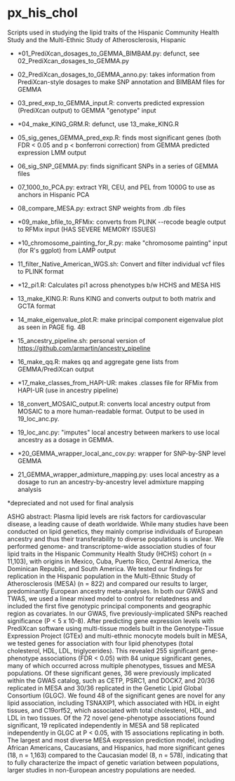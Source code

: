# px_his_chol
Scripts used in studying the lipid traits of the Hispanic Community Health Study and the Multi-Ethnic Study of Atherosclerosis, Hispanic

* *01_PrediXcan_dosages_to_GEMMA_BIMBAM.py: defunct, see 02_PrediXcan_dosages_to_GEMMA.py

* 02_PrediXcan_dosages_to_GEMMA_anno.py: takes information from PrediXcan-style dosages to make SNP annotation and BIMBAM files for GEMMA

* 03_pred_exp_to_GEMMA_input.R: converts predicted expression (PrediXcan output) to GEMMA "genotype" input

* *04_make_KING_GRM.R: defunct, use 13_make_KING.R

* 05_sig_genes_GEMMA_pred_exp.R: finds most significant genes (both FDR < 0.05 and p < bonferroni correction) from GEMMA predicted expression LMM output

* 06_sig_SNP_GEMMA.py: finds significant SNPs in a series of GEMMA files

* 07_1000_to_PCA.py: extract YRI, CEU, and PEL from 1000G to use as anchors in Hispanic PCA

* 08_compare_MESA.py: extract SNP weights from .db files

* *09_make_bfile_to_RFMix: converts from PLINK --recode beagle output to RFMix input (HAS SEVERE MEMORY ISSUES)

* *10_chromosome_painting_for_R.py: make "chromosome painting" input (for R's ggplot) from LAMP output

* 11_filter_Native_American_WGS.sh: Convert and filter individual vcf files to PLINK format

* *12_pi1.R: Calculates pi1 across phenotypes b/w HCHS and MESA HIS

* 13_make_KING.R: Runs KING and converts output to both matrix and GCTA format

* 14_make_eigenvalue_plot.R: make principal component eigenvalue plot as seen in PAGE fig. 4B

* 15_ancestry_pipeline.sh: personal version of https://github.com/armartin/ancestry_pipeline

* 16_make_qq.R: makes qq and aggregate gene lists from GEMMA/PrediXcan output

* *17_make_classes_from_HAPI-UR: makes .classes file for RFMix from HAPI-UR (use in ancestry pipeline)

* 18_convert_MOSAIC_output.R: converts local ancestry output from MOSAIC to a more human-readable format. Output to be used in 19_loc_anc.py.

* 19_loc_anc.py: "imputes" local ancestry between markers to use local ancestry as a dosage in GEMMA.

* *20_GEMMA_wrapper_local_anc_cov.py: wrapper for SNP-by-SNP level GEMMA

* 21_GEMMA_wrapper_admixture_mapping.py: uses local ancestry as a dosage to run an ancestry-by-ancestry level admixture mapping analysis

*depreciated and not used for final analysis

ASHG abstract: Plasma lipid levels are risk factors for cardiovascular disease, a leading cause of death worldwide. While many studies have been conducted on lipid genetics, they mainly comprise individuals of European ancestry and thus their transferability to diverse populations is unclear. We performed genome- and transcriptome-wide association studies of four lipid traits in the Hispanic Community Health Study (HCHS) cohort (n = 11,103), with origins in Mexico, Cuba, Puerto Rico, Central America, the Dominican Republic, and South America. We tested our findings for replication in the Hispanic population in the Multi-Ethnic Study of Atherosclerosis (MESA) (n = 822) and compared our results to larger, predominantly European ancestry meta-analyses. In both our GWAS and TWAS, we used a linear mixed model to control for relatedness and included the first five genotypic principal components and geographic region as covariates. In our GWAS, five previously-implicated SNPs reached significance (P < 5 x 10-8). After predicting gene expression levels with PrediXcan software using multi-tissue models built in the Genotype-Tissue Expression Project (GTEx) and multi-ethnic monocyte models built in MESA, we tested genes for association with four lipid phenotypes (total cholesterol, HDL, LDL, triglycerides). This revealed 255 significant gene-phenotype associations (FDR < 0.05) with 84 unique significant genes, many of which occurred across multiple phenotypes, tissues and MESA populations. Of these significant genes, 36 were previously implicated within the GWAS catalog, such as CETP, PSRC1, and DOCK7, and 20/36 replicated in MESA and 30/36 replicated in the Genetic Lipid Global Consortium (GLGC). We found 48 of the significant genes are novel for any lipid association, including TSNAXIP1, which associated with HDL in eight tissues, and C19orf52, which associated with total cholesterol, HDL, and LDL in two tissues. Of the 72 novel gene-phenotype associations found significant, 19 replicated independently in MESA and 58 replicated independently in GLGC at P < 0.05, with 15 associations replicating in both. The largest and most diverse MESA expression prediction model, including African Americans, Caucasians, and Hispanics, had more significant genes (18, n = 1,163) compared to the Caucasian model (8, n = 578), indicating that to fully characterize the impact of genetic variation between populations, larger studies in non-European ancestry populations are needed.
